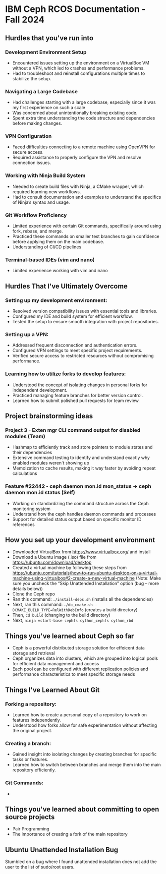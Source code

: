 # IBM Ceph RCOS Documentation - Fall 2024

## Hurdles that you've run into
### Development Environment Setup
- Encountered issues setting up the environment on a VirtualBox VM without a VPN, which led to crashes and performance problems.
- Had to troubleshoot and reinstall configurations multiple times to stabilize the setup.

### Navigating a Large Codebase
- Had challenges starting with a large codebase, especially since it was my first experience on such a scale
- Was concerned about unintentionally breaking existing code.
- Spent extra time understanding the code structure and dependencies before making changes.

### VPN Configuration
- Faced difficulties connecting to a remote machine using OpenVPN for secure access.
- Required assistance to properly configure the VPN and resolve connection issues.

### Working with Ninja Build System
- Needed to create build files with Ninja, a CMake wrapper, which required learning new workflows.
- Had to consult documentation and examples to understand the specifics of Ninja’s syntax and usage.

### Git Workflow Proficiency
- Limited experience with certain Git commands, specifically around using fork, rebase, and merge.
- Practiced these commands on smaller test branches to gain confidence before applying them on the main codebase.
- Understanding of CI/CD pipelines

### Terminal-based IDEs (vim and nano)
- Limited experience working with vim and nano


## Hurdles That I've Ultimately Overcome  
 ### Setting up my development environment:  
   - Resolved version compatibility issues with essential tools and libraries.  
   - Configured my IDE and build system for efficient workflow.  
   - Tested the setup to ensure smooth integration with project repositories.  

 ### Setting up a VPN:  
   - Addressed frequent disconnection and authentication errors.  
   - Configured VPN settings to meet specific project requirements.  
   - Verified secure access to restricted resources without compromising performance.  

 ### Learning how to utilize forks to develop features:  
   - Understood the concept of isolating changes in personal forks for independent development.  
   - Practiced managing feature branches for better version control.  
   - Learned how to submit polished pull requests for team review.  


## Project brainstorming ideas
### Project 3 - Exten mgr CLI command output for disabled modules (Team)
- Hashmap to efficiently track and store pointers to module states and their dependencies
- Extensive command testing to identify and understand exactly why enabled modules weren't showing up
- Memoization to cache results, making it way faster by avoiding repeat calculations

### Feature #22442 - ceph daemon mon.id mon_status -> ceph daemon mon.id status (Self)
 - Working on standardizing the command structure across the Ceph monitoring system
 - Understand how the ceph handles daemon commands and processes
 - Support for detailed status output based on specific monitor ID references


## How you set up your development environment
 - Downloaded VirtualBox from https://www.virtualbox.org/ and install
 - Download a Ubuntu image (.iso) file from https://ubuntu.com/download/desktop 
 - Created a virtual machine by following these steps from https://ubuntu.com/tutorials/how-to-run-ubuntu-desktop-on-a-virtual-machine-using-virtualbox#2-create-a-new-virtual-machine (Note: Make sure you uncheck the “Skip Unattended Installation” option (bug – more details below))
 - Clone the Ceph repo
 - Ran this command: `./install-deps.sh` (installs all the dependencies)
 - Next, ran this command: `./do_cmake.sh -DCMAKE_BUILD_TYPE=RelWithDebInfo` (creates a build directory)
 - Then, `cd build` (changing to the build directory)
 - Next, `ninja vstart-base cephfs cython_cephfs cython_rbd` 


## Things you've learned about Ceph so far
- Ceph is a powerful distributed storage solution for effeicent data storage and retrieval
- Ceph organizes data into clusters, which are grouped into logical pools for efficient data management and access
- Each pool can be configured with different replication policies and performance characteristics to meet specific storage needs

## Things I've Learned About Git  
 ### Forking a repository:  
   - Learned how to create a personal copy of a repository to work on features independently.  
   - Understood how forks allow for safe experimentation without affecting the original project.  

 ### Creating a branch:  
   - Gained insight into isolating changes by creating branches for specific tasks or features.  
   - Learned how to switch between branches and merge them into the main repository efficiently.
         
 ### Git Commands:  
   - 
     
## Things you've learned about committing to open source projects
- Pair Programming
- The importance of creating a fork of the main repository


## Ubuntu Unattended Installation Bug
Stumbled on a bug where I found unattended installation does not add the user to the list of sudo/root users. 
